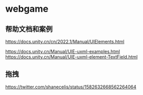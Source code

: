 # webgame
## 帮助文档和案例
https://docs.unity.cn/cn/2022.1/Manual/UIElements.html

https://docs.unity.cn/Manual/UIE-uxml-examples.html
https://docs.unity.cn/Manual/UIE-uxml-element-TextField.html
## 拖拽
https://twitter.com/shanecelis/status/1582632668562264064
